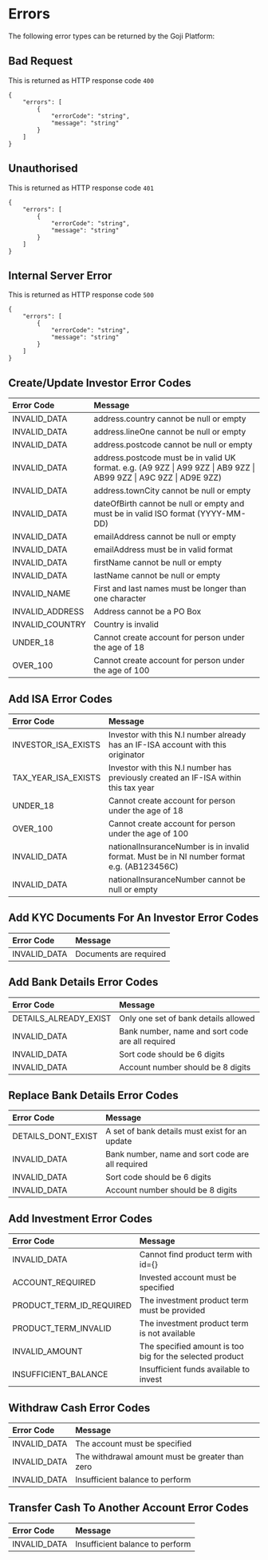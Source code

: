 # Errors

The following error types can be returned by the Goji Platform:

## Bad Request

This is returned as HTTP response code `400`

```
{
    "errors": [
        {
            "errorCode": "string",
            "message": "string"
        }
    ]
}
```

## Unauthorised

This is returned as HTTP response code `401`

```
{
    "errors": [
        {
            "errorCode": "string",
            "message": "string"
        }
    ]
}
```

## Internal Server Error

This is returned as HTTP response code `500`

```
{
    "errors": [
        {
            "errorCode": "string",
            "message": "string"
        }
    ]
}
```

## Create/Update Investor Error Codes

|Error Code | Message|
|:---------|:---------|
| INVALID_DATA | address.country cannot be null or empty |
| INVALID_DATA | address.lineOne cannot be null or empty |
| INVALID_DATA | address.postcode cannot be null or empty |
| INVALID_DATA | address.postcode must be in valid UK format. e.g. (A9 9ZZ &#124; A99 9ZZ &#124; AB9 9ZZ &#124; AB99 9ZZ &#124; A9C 9ZZ &#124; AD9E 9ZZ) |
| INVALID_DATA | address.townCity cannot be null or empty |
| INVALID_DATA | dateOfBirth cannot be null or empty and must be in valid ISO format (YYYY-MM-DD) |
| INVALID_DATA | emailAddress cannot be null or empty |
| INVALID_DATA | emailAddress must be in valid format |
| INVALID_DATA | firstName cannot be null or empty |
| INVALID_DATA | lastName cannot be null or empty |
| INVALID_NAME | First and last names must be longer than one character |
| INVALID_ADDRESS | Address cannot be a PO Box |
| INVALID_COUNTRY | Country is invalid |
| UNDER_18 | Cannot create account for person under the age of 18 |
| OVER_100 | Cannot create account for person under the age of 100 |

## Add ISA Error Codes

|Error Code | Message|
|:---------|:---------|
| INVESTOR_ISA_EXISTS | Investor with this N.I number already has an IF-ISA account with this originator |
| TAX_YEAR_ISA_EXISTS | Investor with this N.I number has previously created an IF-ISA within this tax year |
| UNDER_18 | Cannot create account for person under the age of 18 |
| OVER_100 | Cannot create account for person under the age of 100 |
| INVALID_DATA | nationalInsuranceNumber is in invalid format. Must be in NI number format e.g. (AB123456C) |
| INVALID_DATA | nationalInsuranceNumber cannot be null or empty |

## Add KYC Documents For An Investor Error Codes

|Error Code | Message|
|:---------|:---------|
| INVALID_DATA | Documents are required |


## Add Bank Details Error Codes

|Error Code | Message|
|:---------|:---------|
| DETAILS_ALREADY_EXIST | Only one set of bank details allowed |
| INVALID_DATA | Bank number, name and sort code are all required |
| INVALID_DATA | Sort code should be 6 digits|
| INVALID_DATA  | Account number should be 8 digits |

## Replace Bank Details Error Codes

|Error Code | Message|
|:---------|:---------|
| DETAILS_DONT_EXIST | A set of bank details must exist for an update |
| INVALID_DATA | Bank number, name and sort code are all required |
| INVALID_DATA | Sort code should be 6 digits|
| INVALID_DATA  | Account number should be 8 digits |


## Add Investment Error Codes

|Error Code | Message|
|:---------|:---------|
| INVALID_DATA | Cannot find product term with id={} |
| ACCOUNT_REQUIRED | Invested account must be specified |
| PRODUCT_TERM_ID_REQUIRED | The investment product term must be provided |
| PRODUCT_TERM_INVALID | The investment product term is not available |
| INVALID_AMOUNT | The specified amount is too big for the selected product |
| INSUFFICIENT_BALANCE | Insufficient funds available to invest |


## Withdraw Cash Error Codes

|Error Code | Message|
|:---------|:---------|
| INVALID_DATA | The account must be specified |
| INVALID_DATA | The withdrawal amount must be greater than zero |
| INVALID_DATA | Insufficient balance to perform |

## Transfer Cash To Another Account Error Codes

|Error Code | Message|
|:---------|:---------|
| INVALID_DATA | Insufficient balance to perform |
